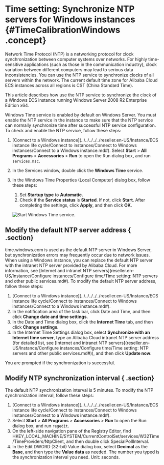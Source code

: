 # Time setting: Synchronize NTP servers for Windows instances {#TimeCalibrationWindows .concept}

Network Time Protocol \(NTP\) is a networking protocol for clock synchronization between computer systems over networks. For highly time-sensitive applications \(such as those in the communication industry\), clock variation between different computers may lead to serious data inconsistencies. You can use the NTP service to synchronize clocks of all servers within the network. The current default time zone for Alibaba Cloud ECS instances across all regions is CST \(China Standard Time\).

This article describes how use the NTP service to synchronize the clock of a Windows ECS instance running Windows Server 2008 R2 Enterprise Edition x64.

Windows Time service is enabled by default on Windows Server. You must enable the NTP service in the instance to make sure that the NTP service can normally synchronize time after successful NTP service configuration. To check and enable the NTP service, follow these steps:

1.   [Connect to a Windows instance](../../../../../reseller.en-US/Instance/ECS instance life cycle/Connect to instances/Connect to Windows instances/Connect to a Windows instance.md#). Select **Start** \> **All Programs** \> **Accessories** \> **Run** to open the Run dialog box, and run `services.msc`.
2.  In the Services window, double click the **Windows Time** service.
3.  In the Windows Time Properties \(Local Computer\) dialog box, follow these steps:

    1.  Set **Startup type** to **Automatic**.
    2.  Check if the **Service status** is **Started**. If not, click **Start**.
    After completing the settings, click **Apply**, and then click **OK**.

    ![Start Windows Time service.](http://static-aliyun-doc.oss-cn-hangzhou.aliyuncs.com/assets/img/9806/155102411713081_en-US.png)


## Modify the default NTP server address { .section}

time.windows.com is used as the default NTP server in Windows Server, but synchronization errors may frequently occur due to network issues. When using a Windows instance, you can replace the default NTP server with the intranet NTP server provided by Alibaba Cloud. For more information, see [Internet and intranet NTP servers](reseller.en-US/Instance/Configure instances/Configure time/Time setting: NTP servers and other public services.md#). To modify the default NTP server address, follow these steps:

1.   [Connect to a Windows instance](../../../../../reseller.en-US/Instance/ECS instance life cycle/Connect to instances/Connect to Windows instances/Connect to a Windows instance.md#).
2.  In the notification area of the task bar, click Date and Time, and then click **Change date and time settings**.
3.  In the Date and Time dialog box, click the **Internet Time** tab, and then click **Change settings**.
4.  In the Internet Time Settings dialog box, select **Synchronize with an Internet time server**, type an Alibaba Cloud intranet NTP server address \(for detailed list, see [Internet and intranet NTP servers](reseller.en-US/Instance/Configure instances/Configure time/Time setting: NTP servers and other public services.md#)\), and then click **Update now**.

You are prompted if the synchronization is successful.

## Modify NTP synchronization interval { .section}

The default NTP synchronization interval is 5 minutes. To modify the NTP synchronization interval, follow these steps:

1.  [Connect to a Windows instance](../../../../../reseller.en-US/Instance/ECS instance life cycle/Connect to instances/Connect to Windows instances/Connect to a Windows instance.md#).
2.  Select **Start** \> **All Programs** \> **Accessories** \> **Run** to open the Run dialog box, and run `regedit`.
3.  On the left-side navigation pane of the Registry Editor, find HKEY\_LOCAL\_MACHINE/SYSTEM/CurrentControlSet/services/W32Time/TimeProviders/NtpClient, and then double click SpecialPollInterval.
4.  In the Edit DWORD \(32-bit\) Value dialog box, select **Decimal** as the **Base**, and then type the **Value data** as needed. The number you typed is the synchronization interval you need. Unit: seconds.


